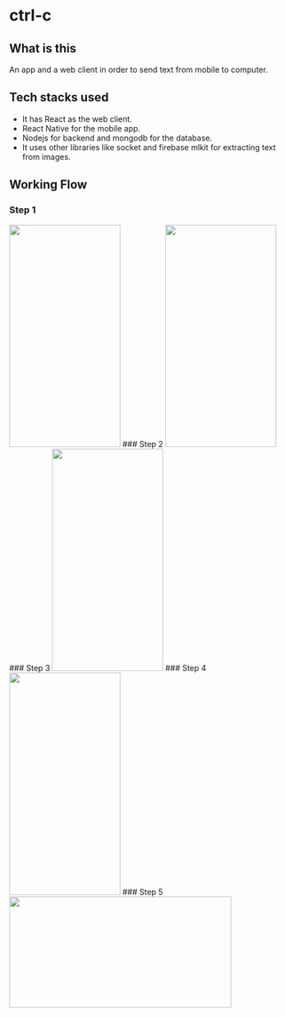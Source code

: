 # ctrl-c
## What is this
An app and a web client in order to send text from mobile to computer.
## Tech stacks used
* It has React as the web client.
* React Native for the mobile app.
* Nodejs for backend and mongodb for the database.
* It uses other libraries like socket and firebase mlkit for extracting text from images.
## Working Flow
### Step 1
<img src="https://i.imgur.com/5T3ksYM.jpg" data-canonical-src="https://i.imgur.com/5T3ksYM.jpg" width="200" height="400" />
### Step 2
<img src="https://i.imgur.com/stSgYwh.jpg" data-canonical-src="https://i.imgur.com/stSgYwh.jpg" width="200" height="400" />
### Step 3
<img src="https://i.imgur.com/LjryIKT.jpg" data-canonical-src="https://i.imgur.com/LjryIKT.jpg" width="200" height="400" />
### Step 4
<img src="https://i.imgur.com/UhQfVJP.jpg" data-canonical-src="https://i.imgur.com/UhQfVJP.jpg" width="200" height="400" />
### Step 5
<img src="https://i.imgur.com/EEr7W6X.png" data-canonical-src="https://i.imgur.com/EEr7W6X.png" width="400" height="200" />
